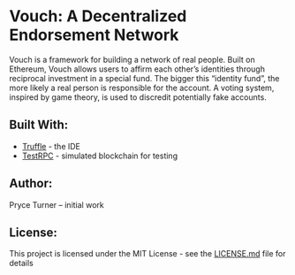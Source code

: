 # Vouch: A Decentralized Endorsement Network
Vouch is a framework for building a network of real people. Built on Ethereum, Vouch allows users to affirm each other’s identities through reciprocal investment in a special fund. The bigger this “identity fund”, the more likely a real person is responsible for the account. A voting system, inspired by game theory, is used to discredit potentially fake accounts.

## Built With: 
* [Truffle](http://truffleframework.com/) - the IDE
* [TestRPC](https://github.com/trufflesuite/ganache-cli) - simulated blockchain for testing

## Author:
Pryce Turner – initial work

## License:
This project is licensed under the MIT License - see the [LICENSE.md](https://github.com/pryce06/vouch/blob/master/LICENSE.md) file for details
